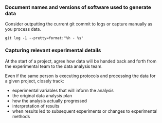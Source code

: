 ### Document names and versions of software used to generate data
Consider outputting the current git commit to logs or capture manually as you process data. 
```
git log -1 --pretty=format:"%h - %s"
```

### Capturing relevant experimental details
At the start of a project, agree how data will be handed back and forth from the experimental team to the data analysis team.

Even if the same person is executing protocols and processing the data for a given project, closely track:
- experimental variables that will inform the analysis
- the original data analysis plan
- how the analysis actually progressed
- interpretation of results
- when results led to subsequent experiments or changes to experimental methods
